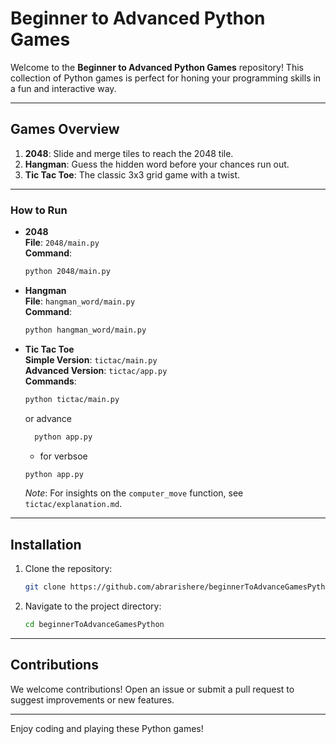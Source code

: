 # Beginner to Advanced Python Games

Welcome to the **Beginner to Advanced Python Games** repository! This collection of Python games is perfect for honing your programming skills in a fun and interactive way.

______________________________________________________________________

## Games Overview

1. **2048**: Slide and merge tiles to reach the 2048 tile.
1. **Hangman**: Guess the hidden word before your chances run out.
1. **Tic Tac Toe**: The classic 3x3 grid game with a twist.

______________________________________________________________________

### How to Run

- **2048**\
  **File**: `2048/main.py`\
  **Command**:

  ```bash
  python 2048/main.py
  ```

- **Hangman**\
  **File**: `hangman_word/main.py`\
  **Command**:

  ```bash
  python hangman_word/main.py
  ```

- **Tic Tac Toe**\
  **Simple Version**: `tictac/main.py`\
  **Advanced Version**: `tictac/app.py`\
  **Commands**:

  ```bash
  python tictac/main.py
  ```

  or advance

  ```bash
    python app.py
  ```

  - for verbsoe

  ```bash
  python app.py
  ```

  _Note_: For insights on the `computer_move` function, see `tictac/explanation.md`.

______________________________________________________________________

## Installation

1. Clone the repository:

   ```bash
   git clone https://github.com/abrarishere/beginnerToAdvanceGamesPython.git
   ```

1. Navigate to the project directory:

   ```bash
   cd beginnerToAdvanceGamesPython
   ```

______________________________________________________________________

## Contributions

We welcome contributions! Open an issue or submit a pull request to suggest improvements or new features.

______________________________________________________________________

Enjoy coding and playing these Python games!
